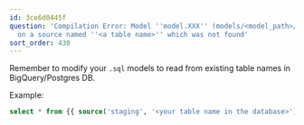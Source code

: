 ```yaml
---
id: 3ce6d0445f
question: 'Compilation Error: Model ''model.XXX'' (models/<model_path>/XXX.sql) depends
  on a source named ''<a table name>'' which was not found'
sort_order: 430
---
```


Remember to modify your `.sql` models to read from existing table names in BigQuery/Postgres DB.

Example:

```sql
select * from {{ source('staging', '<your table name in the database>') }}
```